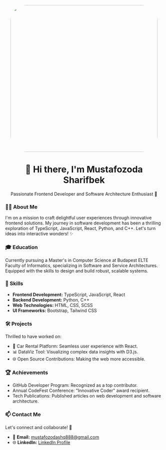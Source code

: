 <!-- Banner -->
<p align="center">
  <img src="https://avatars.githubusercontent.com/u/129182857?v=4" width="470px" style="border-radius: 50px;">
</p>

<!-- Introduction -->
<h1 align="center">👋 Hi there, I'm Mustafozoda Sharifbek</h1>
<p align="center">Passionate Frontend Developer and Software Architecture Enthusiast 🚀</p>

<!-- About Me -->
### 👨‍💻 About Me
I'm on a mission to craft delightful user experiences through innovative frontend solutions. My journey in software development has been a thrilling exploration of TypeScript, JavaScript, React, Python, and C++. Let's turn ideas into interactive wonders! ✨

<!-- Education -->
### 🎓 Education
Currently pursuing a Master's in Computer Science at Budapest ELTE Faculty of Informatics, specializing in Software and Service Architectures. Equipped with the skills to design and build robust, scalable systems.

<!-- Skills -->
### 💼 Skills
- **Frontend Development:** TypeScript, JavaScript, React
- **Backend Development:** Python, C++
- **Web Technologies:** HTML, CSS, SCSS
- **UI Frameworks:** Bootstrap, Tailwind CSS

<!-- Projects -->
### 🛠️ Projects
Thrilled to have worked on:
- 🚗 Car Rental Platform: Seamless user experience with React.
- 📊 DataViz Tool: Visualizing complex data insights with D3.js.
- 🌐 Open Source Contributions: Making the web more accessible.

<!-- Achievements -->
### 🏆 Achievements
- GitHub Developer Program: Recognized as a top contributor.
- Annual CodeFest Conference: "Innovative Coder" award recipient.
- Tech Publications: Published articles on web development and software architecture.

<!-- Contact Me -->
### 📫 Contact Me
Let's connect and collaborate! 🌟
- 📧 **Email:** [mustafozodashq888@gmail.com](mailto:mustafozodashq888@gmail.com)
- 🌐 **LinkedIn:** [LinkedIn Profile](https://www.linkedin.com/in/mustafozoda-sharifbek-78a265274)

